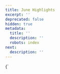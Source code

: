 ```yaml
---
title: June Highlights
excerpt: ''
deprecated: false
hidden: true
metadata:
  title: ''
  description: ''
  robots: index
next:
  description: ''
---
```

<HTMLBlock>{`
<!doctype html>
<html xmlns="http://www.w3.org/1999/xhtml" xmlns:v="urn:schemas-microsoft-com:vml"
    xmlns:o="urn:schemas-microsoft-com:office:office">

<head>
    <title>
    </title>
    <!--[if !mso]><!-->
    <meta http-equiv="X-UA-Compatible" content="IE=edge">
    <!--<![endif]-->
    <meta http-equiv="Content-Type" content="text/html; charset=UTF-8">
    <meta name="viewport" content="width=device-width, initial-scale=1">
    <style type="text/css">
        #outlook a {
            padding: 0;
        }

        body {
            margin: 0;
            padding: 0;
            -webkit-text-size-adjust: 100%;
            -ms-text-size-adjust: 100%;
        }

        table,
        td {
            border-collapse: collapse;
            mso-table-lspace: 0pt;
            mso-table-rspace: 0pt;
        }

        img {
            border: 0;
            height: auto;
            line-height: 100%;
            outline: none;
            text-decoration: none;
            -ms-interpolation-mode: bicubic;
        }

        p {
            display: block;
            margin: 13px 0;
        }

        .small {
            font-size: 12px;
            color: #ffffff;
            color: #5e6d84;
            font-family: Roboto;
        }

        .bold {
            font-weight: bold;
        }
    </style>
    <!--[if mso]>
        <noscript>
        <xml>
        <o:OfficeDocumentSettings>
          <o:AllowPNG/>
          <o:PixelsPerInch>96</o:PixelsPerInch>
        </o:OfficeDocumentSettings>
        </xml>
        </noscript>
        <![endif]-->
    <!--[if lte mso 11]>
        <style type="text/css">
          .mj-outlook-group-fix { width:100% !important; }
        </style>
        <![endif]-->
    <!--[if !mso]><!-->
    <link href="https://fonts.googleapis.com/css?family=Roboto:300,400,500,700" rel="stylesheet" type="text/css">
    <!-- <link href="https://fonts.googleapis.com/css?family=Ubuntu:300,400,500,700" rel="stylesheet" type="text/css"> -->
    <style type="text/css">
        @import url(https://fonts.googleapis.com/css?family=Roboto:300,400,500,700);
        /*@import url(https://fonts.googleapis.com/css?family=Ubuntu:300,400,500,700);*/
    </style>
    <!--<![endif]-->
    <style type="text/css">
        @media only screen and (min-width:480px) {
            .mj-column-per-100 {
                width: 100% !important;
                max-width: 100%;
            }

            .mj-column-per-50.mj-outlook-group-fix:nth-child(2) {
                margin-left: 5% !important;

            }

            .mj-column-per-50 {
                width: 45% !important;
                max-width: 50%;
            }

            .mj-column-per-40 {
                width: 40% !important;
                max-width: 40%;
            }

            .mj-column-per-10 {
                width: 10% !important;
                max-width: 10%;
            }

            .mj-column-per-90 {
                width: 90% !important;
                max-width: 90%;
            }

            .mj-column-per-60 {
                width: 60% !important;
                max-width: 60%;
            }
        }
    </style>
    <style media="screen and (min-width:480px)">
        .moz-text-html .mj-column-per-100 {
            width: 100% !important;
            max-width: 100%;
        }

        .moz-text-html .mj-column-per-50 {
            width: 50% !important;
            max-width: 50%;
        }

        .moz-text-html .mj-column-per-40 {
            width: 40% !important;
            max-width: 40%;
        }

        .moz-text-html .mj-column-per-10 {
            width: 10% !important;
            max-width: 10%;
        }

        .moz-text-html .mj-column-per-90 {
            width: 90% !important;
            max-width: 90%;
        }

        .moz-text-html .mj-column-per-60 {
            width: 60% !important;
            max-width: 60%;
        }
    </style>
    <style type="text/css">
        @media only screen and (max-width:480px) {
            table.mj-full-width-mobile {
                width: 100% !important;
            }

            td.mj-full-width-mobile {
                width: auto !important;
            }

        }
    </style>
</head>

<body style="word-spacing:normal;background-color:#f5f5fa;">
    <div style="background-color:#f5f5fa;">
        <div style="width: 100%;margin: 0px auto;max-width: 600px;">
            <div style="margin:0px auto;max-width:600px;background: #00235F;background-color: #00235F;">
                <table border="0" style="background:#00235F;background-color:#00235F;width:100%;border-collapse:collapse;border-spacing:0px;" cellpadding="0" cellspacing="0" role="presentation">
                    <tr>
                        <td valign="top" align="center" style="background-image: url('https://go.capillarycem.com/rs/005-GYU-207/images/header-bg.png');">
                            <table width="100%" align="center" border="0" cellpadding="0" cellspacing="0" style="width:100%;" class="table100">
                                <tbody>
                                    <tr><td height="25" style="font-size:1px;line-height:1px;">&nbsp;</td></tr>
                                    <tr>
                                        <td valign="top" align="center">
                                            <div class="mktoImg" id="logo" mktoname="logo">
                                                <a href="#" style="color:#fefefe;text-decoration:none;" target="_blank"><img src="https://go.capillarycem.com/rs/005-GYU-207/images/capillary-logo.png" width="150" height="32" alt="Capillary Logo" border="0" style="width:150px;height:auto;max-width:150px;font-family: Roboto;text-align:center;font-size:20px;font-weight:700;color:#fefefe;display:block;"></a>
                                            </div>
                                        </td>
                                    </tr>
                                    <tr><td height="25" style="font-size:1px;line-height:1px;">&nbsp;</td></tr>
                                </tbody>
                            </table>
                        </td>
                    </tr>
                </table>
            </div>
            <div style="margin:0px auto;max-width:600px;padding-bottom: 10px;background-color: #fff;background: #FFF;">
                <table align="center" border="0" cellpadding="0" cellspacing="0" role="presentation"
                    style="width:100%;">
                    <tbody>
                        <tr>
                            <td
                                style="border-bottom:none;border-top:none;direction:ltr;font-size:0px;padding:0;padding-bottom:0px;padding-left:0px;padding-right:0px;padding-top:0px;text-align:center;">
                                <div class="mj-column-per-100 mj-outlook-group-fix"
                                    style="font-size:0px;text-align:left;direction:ltr;display:inline-block;vertical-align:top;width:100%;">
                                    <table border="0" cellpadding="0" cellspacing="0" role="presentation" width="100%">
                                        <tbody>
                                            <tr>
                                                <td style="vertical-align:top;padding:25px;">
                                                    <table border="0" cellpadding="0" cellspacing="0"
                                                        role="presentation" style width="100%">
                                                        <tbody>
                                                            <tr>
                                                                <td align="center"
                                                                    style="font-size:0px;word-break:break-word; background-color:#fff;">
                                                                    <div
                                                                        style="font-family:Ubuntu, Helvetica, Arial, sans-serif;font-size:13px;line-height:1;text-align:center;color:#000000;">
                                                                        <p
                                                                            style="text-align: left; font-family: Roboto; text-transform: none; font-size: 16px; color: #42B040;font-weight: 500; line-height: 24px;  width: 100%;background-color: #ffffff;padding-bottom: 10px;">
                                                                            Weekly product highlight: Subscription-based Loyalty
                                                                        </p>
                                                                        <p
                                                                            style="text-align: left; font-family: Roboto; text-transform: none; font-weight: 600; font-size: 20px; color: #091E42; line-height: 24px;  width: 100%;background-color: #ffffff;">
                                                                            Capillary’s Subscription-based loyalty
                                                                        </p>
                                                                        <p
                                                                            style="text-align: left; font-family: Roboto; text-transform: none;font-size: 16px;color: #091E42;font-weight: 500;line-height: 24px;  width: 100%;background-color: #ffffff;padding-bottom: 10px;">
                                                                            Driving CLTV with subscription-based incentives
                                                                        </p>
                                                                        <p
                                                                            style="text-align: left; font-family: Roboto; text-transform: none; font-weight: normal; font-size: 14px; color: #091E42; line-height: 24px;  width: 100%;background-color: #ffffff;">
                                                                            Hi {{lead.First Name:default=there}},
                                                                        </p>
                                                                        <p
                                                                            style="text-align: left; font-family: Roboto; text-transform: none; font-weight: normal; font-size: 14px; color: #091E42; line-height: 24px;  width: 100%;background-color: #ffffff;">Subscription based loyalty has helped brands dramatically improve their most relevant metrics like brand affinity and customer lifetime value. While on the surface it may seem like a normal loyalty program with a fee, it’s so much more powerful than that in effect. In this mail, we’re going deeper into how brands can start leveraging subscription-based loyalty to their advantage.
                                                                        </p>
                                                                        <p
                                                                            style="text-align: left; font-family: Roboto; text-transform: none;font-size: 16px;color: #091E42;font-weight: 500;line-height: 24px;  width: 100%;background-color: #ffffff;padding-bottom: 10px;">Why should brands introduce subscription-based loyalty?
                                                                        </p>
                                                                        <p
                                                                            style="text-align: left; font-family: Roboto; text-transform: none; font-weight: normal; font-size: 14px; color: #091E42; line-height: 24px;  width: 100%;background-color: #ffffff;">Some of a brand’s most loyal customers often find themselves coming back to the brand in regular intervals. When such customers aren’t identified and acknowledged, it’s a huge miss for the brands – since their purchase revenue isn’t booked until the actual purchase, there is a greater variable in revenue generation.
                                                                        </p>
                                                                        <p
                                                                            style="text-align: left; font-family: Roboto; text-transform: none; font-weight: normal; font-size: 14px; color: #091E42; line-height: 24px;  width: 100%;background-color: #ffffff;">59% shoppers are more likely to choose a brand they've subscribed to over competitors
                                                                        </p>
                                                                        <p
                                                                            style="text-align: left; font-family: Roboto; text-transform: none; font-weight: normal; font-size: 14px; color: #091E42; line-height: 24px;  width: 100%;background-color: #ffffff;">62% shoppers are likely to spend more on a brand they've subscribed to
                                                                        </p>
                                                                    </div>
                                                                </td>
                                                            </tr>
                                                            <tr>
                                                                <td align="center"
                                                                    style="font-size:0px;word-break:break-word; background-color:#fff;">
                                                                    <div
                                                                        style="font-family:Ubuntu, Helvetica, Arial, sans-serif;font-size:13px;line-height:1;text-align:center;color:#000000;">
                                                                        <a href="#" style="color:#005bb0;text-decoration:none;" target="_blank"><img src="https://s3.amazonaws.com/fileservice.in/intouch_creative_assets/18248a49-c0be-45b7-ad48-4f2dfd21.png" width="100%" height="258" alt="Body Image" border="0" style="width:100%;height:auto;max-width:100%;display:block;"></a>
                                                                    </div>
                                                                </td>
                                                            </tr>
                                                            <tr>
                                                                <td align="center"
                                                                    style="font-size:0px;word-break:break-word; background-color:#fff;">
                                                                    <div
                                                                        style="font-family:Ubuntu, Helvetica, Arial, sans-serif;font-size:13px;line-height:1;text-align:center;color:#000000;">
                                                                        <p
                                                                            style="text-align: left;font-family: Roboto;text-transform: none;font-size: 16px;color: #091E42;font-weight: 500;line-height: 24px;width: 100%;background-color: #ffffff;padding-bottom: 10px;">Driving higher customer lifetime value with Subscription Loyalty
                                                                        </p>
                                                                        <p
                                                                            style="text-align: left; font-family: Roboto; text-transform: none; font-weight: normal; font-size: 14px; color: #091E42; line-height: 24px;  width: 100%;background-color: #ffffff;">Subscription Loyalty can help brands elevate the overall consumer experience, deliver high-value rewards and build rewarding relationships with their most regular customers. by acknowledging and rewarding them through a subscription program.
                                                                        </p>
                                                                        <p
                                                                            style="text-align: left; font-family: Roboto; text-transform: none; font-weight: normal; font-size: 14px; color: #091E42; line-height: 24px;  width: 100%;background-color: #ffffff;">With Capillary’s Subscription Loyalty, brands can not just track these customers, but understand spending habits and build subscription incentives around pre-existing purchase behaviors. This can dramatically help brands retain their customers and their spends. It’s the best way to keep a mutually engaging relationship with customers.
                                                                        </p>
                                                                    </div>
                                                                </td>
                                                            </tr>
                                                            <tr>
                                                                <td style="font-size:0px;word-break:break-word;">
                                                                    <div style="border-radius: 4px;padding: 0px 15px;">
                                                                        <table border="0" cellpadding="0" cellspacing="0" role="presentation"
                                                                        style="border-collapse:collapse;border-spacing:0px;width: 100%;">
                                                                            <tbody>
                                                                                <td align="left" vertical-align="middle" style="font-size:0px;padding-top:0px;word-break:break-word;">
                                                                                    <table border="0" cellpadding="0" cellspacing="0" role="presentation" style="border-collapse:separate;line-height:100%;">
                                                                                        <tbody>
                                                                                            <tr>
                                                                                                <td align="center" style="font-size:0px;word-break:break-word; background-color:#fff;">
                                                                                                    <div style="font-family:Ubuntu, Helvetica, Arial, sans-serif;font-size:13px;line-height:1;text-align:center;color:#000000;"> 
                                                                                                        <p style="text-align: left;font-family: Roboto;text-transform: none;font-size: 16px;color: #091E42;font-weight: 500;line-height: 24px;width: 100%;background-color: #ffffff;padding-bottom: 10px;">1. Identify customer behaviors</p>
                                                                                                        <p style="text-align: left; font-family: Roboto; text-transform: none; font-weight: normal; font-size: 14px; color: #091E42; line-height: 24px;  width: 100%;background-color: #ffffff;">Is a shopper jumping in for every seasonal sale? Is a salon’s customer returning to them every month for services? Are frequent shoppers having greater exchange requirements than others?</p>
                                                                                                        <p style="text-align: left; font-family: Roboto; text-transform: none; font-weight: normal; font-size: 14px; color: #091E42; line-height: 24px;  width: 100%;background-color: #ffffff;">With Capillary’s CDP and Insights brands can identify returning customers and their spending habits for better targeting and benefit planning.</p>
                                                                                                    </div>
                                                                                                </td>
                                                                                            </tr>
                                                                                            <tr>
                                                                                                <td align="center" style="font-size:0px;word-break:break-word; background-color:#fff;">
                                                                                                    <div style="font-family:Ubuntu, Helvetica, Arial, sans-serif;font-size:13px;line-height:1;text-align:center;color:#000000;"> 
                                                                                                        <p style="text-align: left;font-family: Roboto;text-transform: none;font-size: 16px;color: #091E42;font-weight: 500;line-height: 24px;width: 100%;background-color: #ffffff;padding-bottom: 10px;">2. Benefit planning and program setup</p>
                                                                                                        <p style="text-align: left; font-family: Roboto; text-transform: none; font-weight: normal; font-size: 14px; color: #091E42; line-height: 24px;  width: 100%;background-color: #ffffff;">Beyond booking annual profits early, brands can increase basket sizes by offering enticing incentives. Free returns/exchanges, free parking, extra discounts for shoppers who commit to shopping in every season of the year, bonus points, etc. Moreover, with Capillary, brands can even launch special programs for subscribed members.</p>
                                                                                                        <p style="text-align: left; font-family: Roboto; text-transform: none; font-weight: normal; font-size: 14px; color: #091E42; line-height: 24px;  width: 100%;background-color: #ffffff;">Customers would be delighted to save money and brands could book revenue with certainty. A great win-win.</p>
                                                                                                    </div>
                                                                                                </td>
                                                                                            </tr>
                                                                                            <tr>
                                                                                                <td align="center" style="font-size:0px;word-break:break-word; background-color:#fff;">
                                                                                                    <div style="font-family:Ubuntu, Helvetica, Arial, sans-serif;font-size:13px;line-height:1;text-align:center;color:#000000;"> 
                                                                                                        <p style="text-align: left;font-family: Roboto;text-transform: none;font-size: 16px;color: #091E42;font-weight: 500;line-height: 24px;width: 100%;background-color: #ffffff;padding-bottom: 10px;">3. Tracking & reporting on subscription loyalty</p>
                                                                                                        <p style="text-align: left; font-family: Roboto; text-transform: none; font-weight: normal; font-size: 14px; color: #091E42; line-height: 24px;  width: 100%;background-color: #ffffff;">Once implemented, with Capillary, brands would always be able to track success metrics and report easily to their management to show the proof of their success.</p>
                                                                                                    </div>
                                                                                                </td>
                                                                                            </tr>
                                                                                        </tbody>
                                                                                    </table>
                                                                                </td>
                                                                            </tbody>
                                                                        </table>
                                                                    </div>
                                                                </td>
                                                            </tr>
                                                            <tr>
                                                                <td align="center"
                                                                    style="font-size:0px;word-break:break-word; background-color:#fff;">
                                                                    <div
                                                                        style="font-family:Ubuntu, Helvetica, Arial, sans-serif;font-size:13px;line-height:1;text-align:center;color:#000000;">
                                                                        <p
                                                                            style="text-align: left; font-family: Roboto; text-transform: none; font-weight: normal; font-size: 14px; color: #091E42; line-height: 24px;  width: 100%;background-color: #ffffff;padding-bottom: 30px;">There is a world of revenue that can be generated with certainty well planned subscription loyalty campaigns. The more creative and rewarding subscription programs get, the better their success chances. To know more about how Capillary is doing, reply to this mail and the product team will put together a Fire-side chat to show you how to set Subscription Loyalty Campaigns up for success. Until then
                                                                        </p>
                                                                        <p
                                                                            style="text-align: left; font-family: Roboto; text-transform: none; font-weight: normal; font-size: 14px; color: #091E42; line-height: 24px;  width: 100%;background-color: #ffffff;margin: 0px;">Helping you retain and engage customers,</p>
                                                                            <p
                                                                            style="text-align: left; font-family: Roboto; text-transform: none; font-weight: 500; font-size: 14px; color: #091E42; line-height: 24px;  width: 100%;background-color: #ffffff;margin: 0px;">Product Team,</p>
                                                                            <p
                                                                            style="text-align: left; font-family: Roboto; text-transform: none; font-weight: 500; font-size: 14px; color: #091E42; line-height: 24px;  width: 100%;background-color: #ffffff;margin: 0px;">Capillary</p>

                                                                    </div>
                                                                </td>
                                                            </tr>
                                                        </tbody>
                                                    </table>
                                                </td>
                                            </tr>
                                        </tbody>
                                    </table>
                                </div>
                            </td>
                        </tr>
                    </tbody>
                </table>
            </div>

            <div style="background:#00235F;background-color:#00235F;margin:0px auto;max-width:600px;">
                <table align="center" border="0" cellpadding="0" cellspacing="0" role="presentation"
                    style="width:100%;">
                    <tbody>
                        <tr>
                            <td
                                style="border-top:none;direction:ltr;font-size:0px;padding:0;padding-bottom:20px;padding-left:0px;padding-right:0px;padding-top:20px;text-align:center;">
                                <div class="mj-column-per-100 mj-outlook-group-fix"
                                    style="font-size:0px;text-align:left;direction:ltr;display:inline-block;vertical-align:top;width:100%;">
                                    <table border="0" cellpadding="0" cellspacing="0" role="presentation" width="100%">
                                        <tbody>
                                            <tr>
                                                <td style="vertical-align:top;padding:0;">
                                                    <table border="0" cellpadding="0" cellspacing="0"
                                                        role="presentation" style width="100%">
                                                        <tbody>
                                                            <tr>
                                                                <td align="center"
                                                                    style="font-size:0px;padding:0px 25px;word-break:break-word;">
                                                                    <div
                                                                        style="font-family:Ubuntu, Helvetica, Arial, sans-serif;font-size:13px;line-height:1;text-align:center;color:#000000;">
                                                                        <p
                                                                            style="text-align: center; font-family: Roboto; text-transform: none; font-weight: regular; font-size: 18px; color: #FFF; line-height: 24px;">
                                                                            Follow Us On </p>
                                                                    </div>
                                                                </td>
                                                            </tr>
                                                            <tr>
                                                                <td align="center"
                                                                    style="font-size:0px;padding:0px 25px;word-break:break-word;">
                                                                    <table align="center" border="0" cellpadding="0"
                                                                        cellspacing="0" role="presentation"
                                                                        style="float:none;display:inline-table;">
                                                                        <tr>
                                                                            <td
                                                                                style="padding:5px;vertical-align:middle;">
                                                                                <table border="0" cellpadding="0"
                                                                                    cellspacing="0" role="presentation"
                                                                                    style="background:rgba(255,255,255,0.2);border-radius:40px;width:30px;">
                                                                                    <tr>
                                                                                        <td
                                                                                            style="font-size:0;height:30px;vertical-align:middle;width:30px;">
                                                                                            <a href=" https://www.facebook.com/capillarytech"
                                                                                                target="_blank">
                                                                                                <img height="40"
                                                                                                    src="https://www.capillarytech.com/host/email/prod-snapshot-july2021/Group%2021@2x.png"
                                                                                                    style="border-radius:40px;display:block;"
                                                                                                    width="40">
                                                                                            </a>
                                                                                        </td>
                                                                                    </tr>
                                                                                </table>
                                                                            </td>
                                                                        </tr>
                                                                    </table>
                                                                    <table align="center" border="0" cellpadding="0"
                                                                        cellspacing="0" role="presentation"
                                                                        style="float:none;display:inline-table;">
                                                                        <tr>
                                                                            <td
                                                                                style="padding:5px;vertical-align:middle;">
                                                                                <table border="0" cellpadding="0"
                                                                                    cellspacing="0" role="presentation"
                                                                                    style="background:rgba(255,255,255,0.2);border-radius:40px;width:30px;">
                                                                                    <tr>
                                                                                        <td
                                                                                            style="font-size:0;height:30px;vertical-align:middle;width:30px;">
                                                                                            <a href=" https://www.linkedin.com/company/capillary-technologies"
                                                                                                target="_blank">
                                                                                                <img height="40"
                                                                                                    src="https://www.capillarytech.com/host/email/prod-snapshot-july2021/Group%2022@2x.png"
                                                                                                    style="border-radius:40px;display:block;"
                                                                                                    width="40">
                                                                                            </a>
                                                                                        </td>
                                                                                    </tr>
                                                                                </table>
                                                                            </td>
                                                                        </tr>
                                                                    </table>
                                                                    <table align="center" border="0" cellpadding="0"
                                                                        cellspacing="0" role="presentation"
                                                                        style="float:none;display:inline-table;">
                                                                        <tr>
                                                                            <td
                                                                                style="padding:5px;vertical-align:middle;">
                                                                                <table border="0" cellpadding="0"
                                                                                    cellspacing="0" role="presentation"
                                                                                    style="background:rgba(255,255,255,0.2);border-radius:40px;width:30px;">
                                                                                    <tr>
                                                                                        <td
                                                                                            style="font-size:0;height:30px;vertical-align:middle;width:30px;">
                                                                                            <a href=" https://twitter.com/capillarytech"
                                                                                                target="_blank">
                                                                                                <img height="40"
                                                                                                    src="https://www.capillarytech.com/host/email/prod-snapshot-july2021/Group%2023@2x.png"
                                                                                                    style="border-radius:40px;display:block;"
                                                                                                    width="40">
                                                                                            </a>
                                                                                        </td>
                                                                                    </tr>
                                                                                </table>
                                                                            </td>
                                                                        </tr>
                                                                    </table>
                                                                </td>
                                                            </tr>

                                                            <tr>
                                                                <td align="center"
                                                                    style="font-size:0px;padding:0px 0px;word-break:break-word;">
                                                                    <div
                                                                        style="font-family:Ubuntu, Helvetica, Arial, sans-serif;font-size:13px;line-height:1;text-align:center;color:#000000;">
                                                                        <p
                                                                            style="text-align: center; font-family: Roboto; text-transform: none; font-weight: regular; font-size: 14px; color: #428aff; line-height: 16px; margin-top: 6px;">www.capillarytech.com
                                                                        </p>
                                                                        <p
                                                                            style="text-align: center; font-family: Roboto; text-transform: none; font-weight: 500; font-size: 14px; color: #FFF; line-height: 16px; margin-top: 6px;">Capillary Technologies International
                                                                                Pte. Ltd.</p>
                                                                        <p
                                                                            style="text-align: center; font-family: Roboto; text-transform: none; font-weight: 500; font-size: 12px; color: #428aff; line-height: 16px; padding-top: 15px;">
                                                                            <a style="text-decoration: none; color: #428aff;"
                                                                                href="https://support.capillarytech.com/en/support/home"
                                                                                target="_blank"> Need Help</a> &nbsp; |
                                                                            &nbsp; <a
                                                                                style="text-decoration: none; color: #428aff;"
                                                                                href="https://www.capillarytech.com/privacy-policy"
                                                                                target="_blank"> Privacy Policy</a>
                                                                            &nbsp; | &nbsp; <a
                                                                                style="text-decoration: none;color: #428aff;"
                                                                                href="https://www.capillarytech.com/about-us/our-story"
                                                                                target="_blank"> About Capillary</a>
                                                                            &nbsp; | &nbsp; Unsubscribe </p>

                                                                    </div>
                                                                </td>
                                                            </tr>
                                                        </tbody>
                                                    </table>
                                                </td>
                                            </tr>
                                        </tbody>
                                    </table>
                                </div>
                            </td>
                        </tr>
                    </tbody>
                </table>
            </div>
        </div>
    </div>
</body>

</html>
`}</HTMLBlock>

